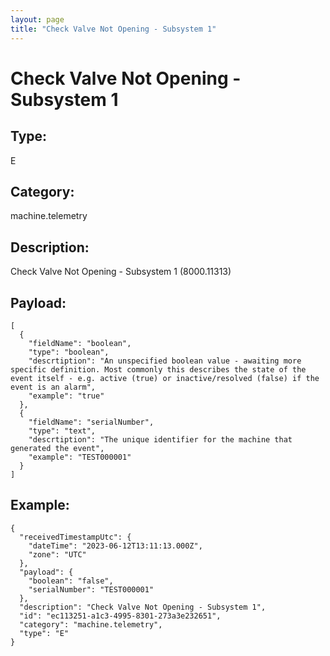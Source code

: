 ```yaml
---
layout: page
title: "Check Valve Not Opening - Subsystem 1"
---
```


# Check Valve Not Opening - Subsystem 1

## Type:

E

## Category:

machine.telemetry

## Description: 

Check Valve Not Opening - Subsystem 1 (8000.11313)

## Payload:

```
[
  {
    "fieldName": "boolean",
    "type": "boolean",
    "descrtiption": "An unspecified boolean value - awaiting more specific definition. Most commonly this describes the state of the event itself - e.g. active (true) or inactive/resolved (false) if the event is an alarm",
    "example": "true"
  },
  {
    "fieldName": "serialNumber",
    "type": "text",
    "descrtiption": "The unique identifier for the machine that generated the event",
    "example": "TEST000001"
  }
]
```

## Example:

```
{
  "receivedTimestampUtc": {
    "dateTime": "2023-06-12T13:11:13.000Z",
    "zone": "UTC"
  },
  "payload": {
    "boolean": "false",
    "serialNumber": "TEST000001"
  },
  "description": "Check Valve Not Opening - Subsystem 1",
  "id": "ec113251-a1c3-4995-8301-273a3e232651",
  "category": "machine.telemetry",
  "type": "E"
}
```
